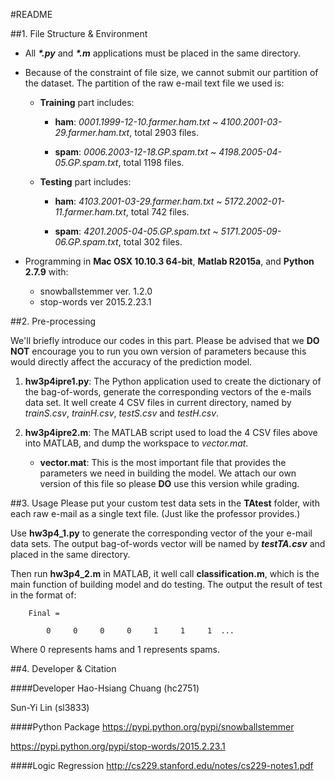 #README

##1. File Structure & Environment
- All ___*.py___ and ___*.m___ applications must be placed in the same directory.

- Because of the constraint of file size, we cannot submit our partition of the dataset. The partition of the raw e-mail text file we used is:

	- **Training** part includes:

		- **ham**: *0001.1999-12-10.farmer.ham.txt* ~ *4100.2001-03-29.farmer.ham.txt*, total 2903 files.
	
		- **spam**: *0006.2003-12-18.GP.spam.txt* ~ *4198.2005-04-05.GP.spam.txt*, total 1198 files.

	- **Testing** part includes:

		- **ham**: *4103.2001-03-29.farmer.ham.txt* ~ *5172.2002-01-11.farmer.ham.txt*, total 742 files.

		- **spam**: *4201.2005-04-05.GP.spam.txt* ~ *5171.2005-09-06.GP.spam.txt*, total 302 files.

- Programming in **Mac OSX 10.10.3 64-bit**, **Matlab R2015a**, and **Python 2.7.9** with:
	- snowballstemmer ver. 1.2.0
	- stop-words ver 2015.2.23.1

##2. Pre-processing

We'll briefly introduce our codes in this part. Please be advised that we **DO NOT** encourage you to run you own version of parameters because this would directly affect the accuracy of the prediction model.

1. **hw3p4ipre1.py**: The Python application used to create the dictionary of the bag-of-words, generate the corresponding vectors of the e-mails data set. It well create 4 CSV files in current directory, named by *trainS.csv*, *trainH.csv*, *testS.csv* and *testH.csv*.

2. **hw3p4ipre2.m**: The MATLAB script used to load the 4 CSV files above into MATLAB, and dump the workspace to *vector.mat*.

	- **vector.mat**: This is the most important file that provides the parameters we need in building the model. We attach our own version of this file so please **DO** use this version while grading.


##3. Usage
Please put your custom test data sets in the **TAtest** folder, with each raw e-mail as a single text file. (Just like the professor provides.)

Use **hw3p4_1.py** to generate the corresponding vector of the your e-mail data sets. The output bag-of-words vector will be named by ***testTA.csv*** and placed in the same directory.

Then run **hw3p4_2.m** in MATLAB, it well call **classification.m**, which is the main function of building model and do testing. The output the result of test in the format of:

```
	Final =

     	0     0     0     0     1     1     1  ...
```

Where 0 represents hams and 1 represents spams.

##4. Developer & Citation

####Developer
Hao-Hsiang Chuang (hc2751)

Sun-Yi Lin (sl3833)

####Python Package
https://pypi.python.org/pypi/snowballstemmer

https://pypi.python.org/pypi/stop-words/2015.2.23.1


####Logic Regression
http://cs229.stanford.edu/notes/cs229-notes1.pdf

